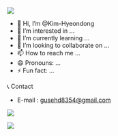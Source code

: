 <img src="https://capsule-render.vercel.app/api?type=waving&color=BDBDC8&height=150&section=header" />


- 👋 Hi, I’m @Kim-Hyeondong
- 👀 I’m interested in ...
- 🌱 I’m currently learning ...
- 💞️ I’m looking to collaborate on ...
- 📫 How to reach me ...
- 😄 Pronouns: ...
- ⚡ Fun fact: ...

📞 Contact
-  E-mail : gusehd8354@gmail.com


<a href="https://www.instagram.com/"><img src="https://img.shields.io/badge/Instagram-E4405F?style=flat-square&logo=Instagram&logoColor=white"/></a>

<img src="https://capsule-render.vercel.app/api?type=waving&color=BDBDC8&height=150&section=footer" />
